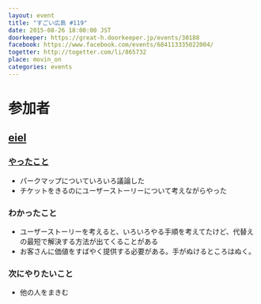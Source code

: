 ```yaml
---
layout: event
title: "すごい広島 #119"
date: 2015-08-26 18:00:00 JST
doorkeeper: https://great-h.doorkeeper.jp/events/30188
facebook: https://www.facebook.com/events/684113335022004/
togetter: http://togetter.com/li/865732
place: movin_on
categories: events
---
```


# 参加者

## [eiel](http://eiel.info/)

### [やったこと](https://github.com/great-h/great-h.github.io/issues/1698)

* パークマップについていろいろ議論した
* チケットをきるのにユーザーストーリーについて考えながらやった

### わかったこと

* ユーザーストーリーを考えると、いろいろやる手順を考えてたけど、代替えの最短で解決する方法が出てくることがある
* お客さんに価値をすばやく提供する必要がある。手がぬけるところはぬく。

### 次にやりたいこと

* 他の人をまきむ
